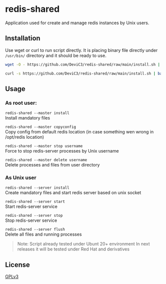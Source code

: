 # redis-shared

Application used for create and manage redis instances by Unix users.

## Installation

Use wget or curl to run script directly.
It is placing binary file directly under ```/usr/bin/``` directory and it should be ready to use.

```bash
wget -O - https://github.com/DeviC3/redis-shared/raw/main/install.sh | bash
```
```bash
curl -s https://github.com/DeviC3/redis-shared/raw/main/install.sh | bash
```

## Usage

### As root user:

```redis-shared --master install```<br>
Install mandatory files

```redis-shared --master copyconfig```<br>
Copy config from default redis location (in case something wen wrong in /opt/redis location)

```redis-shared --master stop username```<br>
Force to stop redis-server processes by Unix username

```redis-shared --master delete username```<br>
Delete processes and files from user directory


### As Unix user

```redis-shared --server install```<br>
Create mandatory files and start redis server based on unix socket

```redis-shared --server start```<br>
Start redis-server service

```redis-shared --server stop```<br>
Stop redis-server service

```redis-shared --server flush```<br>
Delete all files and running processes


> Note: Script already tested under Ubunt 20+ environment
> In next releases it will be tested under Red Hat and derivatives

## License

[GPLv3](https://github.com/DeviC3/redis-shared/blob/main/LICENSE)